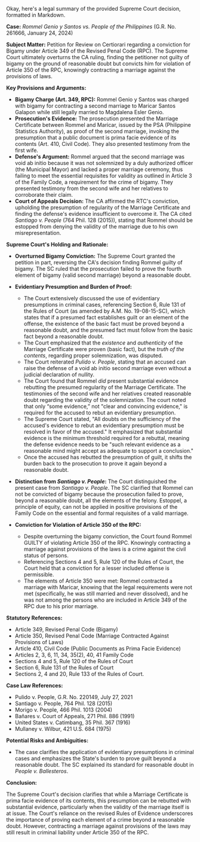 Okay, here's a legal summary of the provided Supreme Court decision, formatted in Markdown.

**Case:** *Rommel Genio y Santos vs. People of the Philippines* (G.R. No. 261666, January 24, 2024)

**Subject Matter:**  Petition for Review on Certiorari regarding a conviction for Bigamy under Article 349 of the Revised Penal Code (RPC). The Supreme Court ultimately overturns the CA ruling, finding the petitioner not guilty of bigamy on the ground of reasonable doubt but convicts him for violation of Article 350 of the RPC, knowingly contracting a marriage against the provisions of laws.

**Key Provisions and Arguments:**

*   **Bigamy Charge (Art. 349, RPC):** Rommel Genio y Santos was charged with bigamy for contracting a second marriage to Maricar Santos Galapon while still legally married to Magdalena Esler Genio.
*   **Prosecution's Evidence:** The prosecution presented the Marriage Certificate between Rommel and Maricar, issued by the PSA (Philippine Statistics Authority), as proof of the second marriage, invoking the presumption that a public document is prima facie evidence of its contents (Art. 410, Civil Code). They also presented testimony from the first wife.
*   **Defense's Argument:** Rommel argued that the second marriage was void ab initio because it was not solemnized by a duly authorized officer (the Municipal Mayor) and lacked a proper marriage ceremony, thus failing to meet the essential requisites for validity as outlined in Article 3 of the Family Code, a requirement for the crime of bigamy. They presented testimony from the second wife and her relatives to corroborate their claim.
*   **Court of Appeals Decision:** The CA affirmed the RTC's conviction, upholding the presumption of regularity of the Marriage Certificate and finding the defense's evidence insufficient to overcome it.  The CA cited *Santiago v. People* (764 Phil. 128 (2015)), stating that Rommel should be estopped from denying the validity of the marriage due to his own misrepresentation.

**Supreme Court's Holding and Rationale:**

*   **Overturned Bigamy Conviction:** The Supreme Court granted the petition in part, reversing the CA's decision finding Rommel guilty of bigamy. The SC ruled that the prosecution failed to prove the fourth element of bigamy (valid second marriage) beyond a reasonable doubt.

*   **Evidentiary Presumption and Burden of Proof:**
    *   The Court extensively discussed the use of evidentiary presumptions in criminal cases, referencing Section 6, Rule 131 of the Rules of Court (as amended by A.M. No. 19-08-15-SC), which states that if a presumed fact establishes guilt or an element of the offense, the existence of the basic fact must be proved beyond a reasonable doubt, and the presumed fact must follow from the basic fact beyond a reasonable doubt.
    *   The Court emphasized that the *existence* and *authenticity* of the Marriage Certificate were proven (basic fact), but the *truth of the contents*, regarding proper solemnization, was disputed.
    *   The Court reiterated *Pulido v. People*, stating that an accused can raise the defense of a void ab initio second marriage even without a judicial declaration of nullity.
    *   The Court found that Rommel *did* present substantial evidence rebutting the presumed regularity of the Marriage Certificate. The testimonies of the second wife and her relatives created reasonable doubt regarding the validity of the solemnization. The court noted that only “some evidence,” not "clear and convincing evidence," is required for the accused to rebut an evidentiary presumption.
    *   The Supreme Court stated, "All doubts on the sufficiency of the accused's evidence to rebut an evidentiary presumption must be resolved in favor of the accused." It emphasized that substantial evidence is the minimum threshold required for a rebuttal, meaning the defense evidence needs to be "such relevant evidence as a reasonable mind might accept as adequate to support a conclusion."
    * Once the accused has rebutted the presumption of guilt, it shifts the burden back to the prosecution to prove it again beyond a reasonable doubt.

*   **Distinction from *Santiago v. People*:**  The Court distinguished the present case from *Santiago v. People*. The SC clarified that Rommel can not be convicted of bigamy because the prosecution failed to prove, beyond a reasonable doubt, all the elements of the felony. Estoppel, a principle of equity, can not be applied in positive provisions of the Family Code on the essential and formal requisites of a valid marriage.

*   **Conviction for Violation of Article 350 of the RPC:**
    *   Despite overturning the bigamy conviction, the Court found Rommel GUILTY of violating Article 350 of the RPC. Knowingly contracting a marriage against provisions of the laws is a crime against the civil status of persons.
    *   Referencing Sections 4 and 5, Rule 120 of the Rules of Court, the Court held that a conviction for a lesser included offense is permissible.
    *   The elements of Article 350 were met: Rommel contracted a marriage with Maricar, knowing that the legal requirements were not met (specifically, he was still married and never dissolved), and he was not among the persons who are included in Article 349 of the RPC due to his prior marriage.

**Statutory References:**

*   Article 349, Revised Penal Code (Bigamy)
*   Article 350, Revised Penal Code (Marriage Contracted Against Provisions of Laws)
*   Article 410, Civil Code (Public Documents as Prima Facie Evidence)
*   Articles 2, 3, 6, 11, 34, 35(2), 40, 41 Family Code
*   Sections 4 and 5, Rule 120 of the Rules of Court
*   Section 6, Rule 131 of the Rules of Court
*   Sections 2, 4 and 20, Rule 133 of the Rules of Court.

**Case Law References:**

*   Pulido v. People, G.R. No. 220149, July 27, 2021
*   Santiago v. People, 764 Phil. 128 (2015)
*   Morigo v. People, 466 Phil. 1013 (2004)
*   Bañares v. Court of Appeals, 271 Phil. 886 (1991)
*   United States v. Catimbang, 35 Phil. 367 (1916)
*   Mullaney v. Wilbur, 421 U.S. 684 (1975)

**Potential Risks and Ambiguities:**

*   The case clarifies the application of evidentiary presumptions in criminal cases and emphasizes the State's burden to prove guilt beyond a reasonable doubt. The SC explained its standard for reasonable doubt in *People v. Ballesteros*.

**Conclusion:**

The Supreme Court's decision clarifies that while a Marriage Certificate is prima facie evidence of its contents, this presumption can be rebutted with substantial evidence, particularly when the validity of the marriage itself is at issue. The Court's reliance on the revised Rules of Evidence underscores the importance of proving each element of a crime beyond a reasonable doubt. However, contracting a marriage against provisions of the laws may still result in criminal liability under Article 350 of the RPC.
